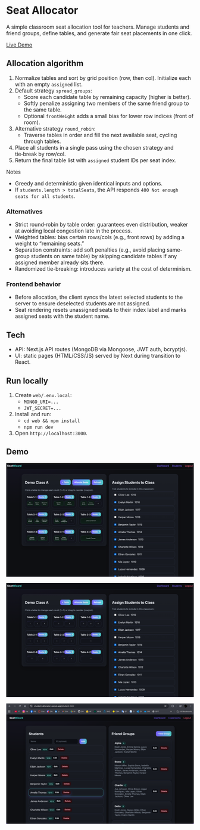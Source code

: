 # Seat Allocator

A simple classroom seat allocation tool for teachers. Manage students and friend groups, define tables, and generate fair seat placements in one click.

[Live Demo](https://student-allocator.vercel.app)


## Allocation algorithm
1. Normalize tables and sort by grid position (row, then col). Initialize each with an empty `assigned` list.
2. Default strategy `spread_groups`:
   - Score each candidate table by remaining capacity (higher is better).
   - Softly penalize assigning two members of the same friend group to the same table.
   - Optional `frontWeight` adds a small bias for lower row indices (front of room).
3. Alternative strategy `round_robin`:
   - Traverse tables in order and fill the next available seat, cycling through tables.
4. Place all students in a single pass using the chosen strategy and tie‑break by row/col.
5. Return the final table list with `assigned` student IDs per seat index.

Notes
- Greedy and deterministic given identical inputs and options.
- If `students.length > totalSeats`, the API responds `400 Not enough seats for all students`.


### Alternatives
- Strict round‑robin by table order: guarantees even distribution, weaker at avoiding local congestion late in the process.
- Weighted tables: bias certain rows/cols (e.g., front rows) by adding a weight to “remaining seats.”
- Separation constraints: add soft penalties (e.g., avoid placing same-group students on same table) by skipping candidate tables if any assigned member already sits there.
- Randomized tie-breaking: introduces variety at the cost of determinism.

### Frontend behavior
- Before allocation, the client syncs the latest selected students to the server to ensure deselected students are not assigned.
- Seat rendering resets unassigned seats to their index label and marks assigned seats with the student name.

## Tech
- API: Next.js API routes (MongoDB via Mongoose, JWT auth, bcryptjs).
- UI: static pages (HTML/CSS/JS) served by Next during transition to React.

## Run locally
1. Create `web/.env.local`:
   - `MONGO_URI=...`
   - `JWT_SECRET=...`
2. Install and run:
   - `cd web && npm install`
   - `npm run dev`
3. Open `http://localhost:3000`.


## Demo

![Seat Allocation](./img/allocation.png)

![Classroom Layout](./img/classroom.png)

![Students & Groups](./img/student.png)

